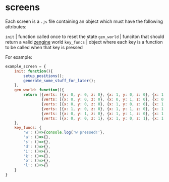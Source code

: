 screens
=======

Each screen is a `.js` file containing an object which must have the following attributes:

`init` | function called once to reset the state
`gen_world` | funciton that should return a valid [zengine](http://github.com/roadkillcat/zengine) world
`key_funcs` | object where each key is a function to be called when that key is pressed

For example:

```javascript
example_screen = {
    init: function(){
        setup_positions();
        generate_some_stuff_for_later();
    },
    gen_world: function(){
        return [{verts: [{x: 0, y: 0, z: 0}, {x: 1, y: 0, z: 0}, {x: 1, y: 1, z: 0}, {x: 0, y: 1, z: 0}], col: 'pink'},
                {verts: [{x: 0, y: 0, z: 0}, {x: 0, y: 1, z: 0}, {x: 0, y: 1, z: 1}, {x: 0, y: 0, z: 1}], col: 'pink'},
                {verts: [{x: 0, y: 0, z: 0}, {x: 1, y: 0, z: 0}, {x: 1, y: 0, z: 1}, {x: 0, y: 0, z: 1}], col: 'pink'},
                {verts: [{x: 1, y: 0, z: 0}, {x: 1, y: 1, z: 0}, {x: 1, y: 1, z: 1}, {x: 1, y: 0, z: 1}], col: 'pink'},
                {verts: [{x: 0, y: 1, z: 0}, {x: 1, y: 1, z: 0}, {x: 1, y: 1, z: 1}, {x: 0, y: 1, z: 1}], col: 'pink'},
                {verts: [{x: 0, y: 0, z: 1}, {x: 1, y: 0, z: 1}, {x: 1, y: 1, z: 1}, {x: 0, y: 1, z: 1}], col: 'pink'}]
    },
    key_funcs: {
        'w': ()=>{console.log('w pressed!'},
        'a': ()=>{},
        's': ()=>{},
        'd': ()=>{},
        'i': ()=>{},
        'k': ()=>{},
        'o': ()=>{},
        'l': ()=>{}
    }
}
```
